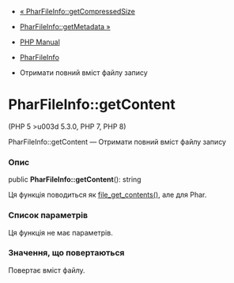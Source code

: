 - [«
PharFileInfo::getCompressedSize](pharfileinfo.getcompressedsize.md)
- [PharFileInfo::getMetadata »](pharfileinfo.getmetadata.md)

- [PHP Manual](index.md)
- [PharFileInfo](class.pharfileinfo.md)
- Отримати повний вміст файлу запису

# PharFileInfo::getContent

(PHP 5 \>u003d 5.3.0, PHP 7, PHP 8)

PharFileInfo::getContent — Отримати повний вміст файлу запису

### Опис

public **PharFileInfo::getContent**(): string

Ця функція поводиться як
[file_get_contents()](function.file-get-contents.md), але для Phar.

### Список параметрів

Ця функція не має параметрів.

### Значення, що повертаються

Повертає вміст файлу.
